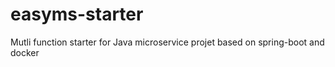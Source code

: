 # easyms-starter
Mutli function starter for Java microservice projet based on spring-boot and docker
